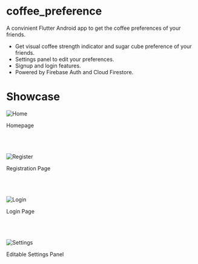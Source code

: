 # coffee_preference

A convinient Flutter Android app to get the coffee preferences of your friends.

  - Get visual coffee strength indicator and sugar cube preference of your friends.
  - Settings panel to edit your preferences.
  - Signup and login features.
  - Powered by Firebase Auth and Cloud Firestore.

# Showcase

![Home](https://i.imgur.com/LfJ5WjY.png)

Homepage<br/><br/><br/><br/>

![Register](https://i.imgur.com/A7ZPFWz.png)

Registration Page<br/><br/><br/><br/>

![Login](https://i.imgur.com/ZcE1cbq.png)

Login Page<br/><br/><br/><br/>

![Settings](https://i.imgur.com/Vx8uwTZ.png)

Editable Settings Panel<br/><br/><br/><br/>
